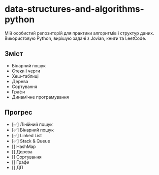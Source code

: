 # data-structures-and-algorithms-python

Мій особистий репозиторій для практики алгоритмів і структур даних.  
Використовую Python, вирішую задачі з Jovian, книги та LeetCode.

## Зміст
- Бінарний пошук
- Стеки і черги
- Хеш-таблиці
- Дерева
- Сортування
- Графи
- Динамічне програмування

## Прогрес
- [✅] Лінійний пошук
- [✅] Бінарний пошук
- [✅] Linked List
- [✅] Stack & Queue
- [] HashMap
- [] Дерева
- [] Сортування
- [] Графи
- [] ДП
